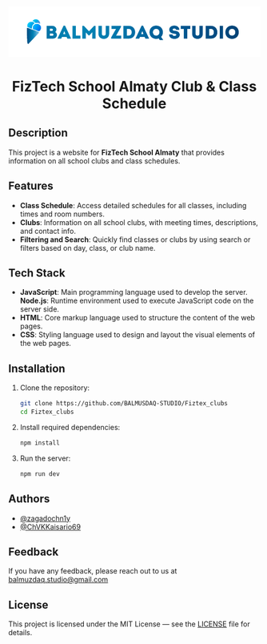 ﻿![Logo](https://raw.githubusercontent.com/BALMUSDAQ-STUDIO/Balmuzdaq-logos/refs/heads/main/Balmuz_logo_1.png)

<h1 align="center">FizTech School Almaty Club & Class Schedule</h1>

## Description

This project is a website for **FizTech School Almaty** that provides information on all school clubs and class schedules.

## Features

- **Class Schedule**: Access detailed schedules for all classes, including times and room numbers.
- **Clubs**: Information on all school clubs, with meeting times, descriptions, and contact info.
- **Filtering and Search**: Quickly find classes or clubs by using search or filters based on day, class, or club name.

## Tech Stack

- **JavaScript**: Main programming language used to develop the server.
   **Node.js**: Runtime environment used to execute JavaScript code on the server side.
- **HTML**: Core markup language used to structure the content of the web pages.
- **CSS**: Styling language used to design and layout the visual elements of the web pages.

## Installation

1. Clone the repository:

    ```bash
    git clone https://github.com/BALMUSDAQ-STUDIO/Fiztex_clubs
    cd Fiztex_clubs
    ```

2. Install required dependencies:

    ```bash
    npm install
    ```

3. Run the server:

    ```bash
    npm run dev
    ```
## Authors

- [@zagadochn1y](https://github.com/zagadochn1y)
- [@ChVKKaisario69](https://github.com/ChVKKaisario69)


## Feedback

If you have any feedback, please reach out to us at balmuzdaq.studio@gmail.com


## License

This project is licensed under the MIT License — see the [LICENSE](LICENSE) file for details.
